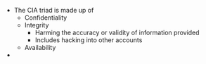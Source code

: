 * The CIA triad is made up of
	* Confidentiality
	* Integrity
		* Harming the accuracy or validity of information provided
		* Includes hacking into other accounts
	* Availability
* 